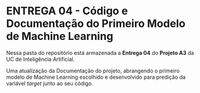 # ENTREGA 04 - Código e Documentação do Primeiro Modelo de Machine Learning

Nessa pasta do repositório está armazenada a **Entrega 04** do **Projeto A3** da UC de  Inteligência Artificial.

Uma atualização da Documentação do projeto, abrangendo o primeiro modelo de Machine Learning escolhido e desenvolvido para predição da variável *target* junto ao seu código.
